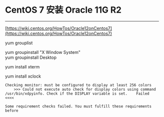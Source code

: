 # CentOS 7 安装 Oracle 11G R2

---

[https://wiki.centos.org/HowTos/Oracle12onCentos7](https://wiki.centos.org/HowTos/Oracle12onCentos7)

yum grouplist

yum groupinstall "X Window System"  
yum groupinstall Desktop

yum install xterm

yum install xclock



```
Checking monitor: must be configured to display at least 256 colors
    >>> Could not execute auto check for display colors using command /usr/bin/xdpyinfo. Check if the DISPLAY variable is set.    Failed <<<<

Some requirement checks failed. You must fulfill these requirements before

```



